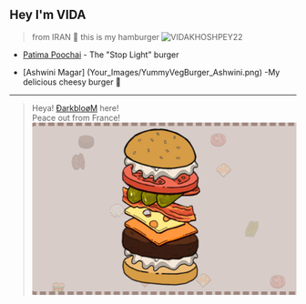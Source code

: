## Hey I'm VIDA
> from IRAN 💛
> this is my hamburger
![VIDAKHOSHPEY22](https://github.com/YALDAKHOSHPEY/Burger_Builder/blob/b642bc4b61a22b8e2c32491f9bcef8a3449aab3d/Your_Images/Vida-burger.png)

- [Patima Poochai](Your_Images/burger_patimapoochai.png) - The "Stop Light" burger

- [Ashwini Magar] (Your_Images/YummyVegBurger_Ashwini.png) -My delicious cheesy burger 🧀

---

> Heya! [ÐarkbloøM](https://github.com/DarkblooM-IO) here!  
Peace out from France!
![darkbloom_burger](./Your_Images/darkbloom_burger.png)
